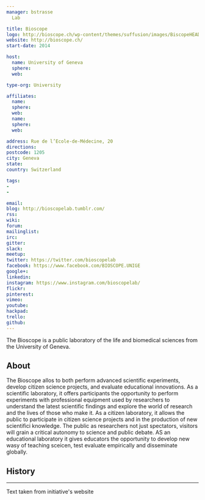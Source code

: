 ```yaml
---
manager: bstrasse
  Lab

title: Bioscope
logo: http://bioscope.ch/wp-content/themes/suffusion/images/BiscopeHEADER.png
website: http://bioscope.ch/
start-date: 2014

host:
  name: University of Geneva
  sphere:
  web:

type-org: University

affiliates:
  name:
  sphere:
  web:
  name:
  sphere:
  web:

address: Rue de l’Ecole-de-Médecine, 20
directions:
postcode: 1205
city: Geneva
state:
country: Switzerland

tags:
-
-

email:
blog: http://bioscopelab.tumblr.com/
rss:
wiki:
forum:
mailinglist:
irc:
gitter:
slack:
meetup:
twitter: https://twitter.com/bioscopelab
facebook: https://www.facebook.com/BIOSCOPE.UNIGE
google+:
linkedin:
instagram: https://www.instagram.com/bioscopelab/
flickr:
pinterest:
vimeo:
youtube:
hackpad:
trello:
github:
---
```

The Bioscope is a public laboratory of the life and biomedical sciences from the University of Geneva.

## About
The Bioscope allos to both perform advanced scientific experiments, develop citizen science projects, and evaluate educational innovations. As a scientific laboratory, it offers participants the opportunity to perform experiments with professional equipment used by researchers to understand the latest scientific findings and explore the world of research and the lives of those who make it. As a citizen laboratory, it allows the public to participate in citizen science projects and in the production of new scientifici knowledge. The public as researchers not just spectators, visitors will grain a critical autonomy to science and public debate. AS an educational laboratory it gives educators the opportunity to develop new wasy of teaching sceicen, test evaluate empirically and disseminate globally.

## History


---
Text taken from initiative's website
